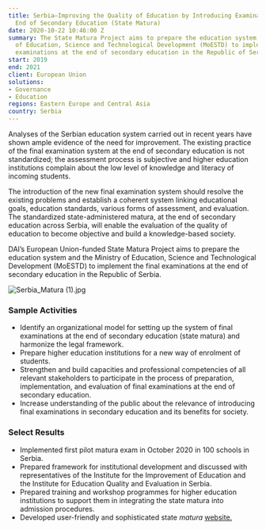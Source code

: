 ```yaml
---
title: Serbia—Improving the Quality of Education by Introducing Examinations at the
  End of Secondary Education (State Matura)
date: 2020-10-22 10:46:00 Z
summary: The State Matura Project aims to prepare the education system and the Ministry
  of Education, Science and Technological Development (MoESTD) to implement the final
  examinations at the end of secondary education in the Republic of Serbia.
start: 2019
end: 2021
client: European Union
solutions:
- Governance
- Education
regions: Eastern Europe and Central Asia
country: Serbia
---
```


Analyses of the Serbian education system carried out in recent years have shown ample evidence of the need for improvement. The existing practice of the final examination system at the end of secondary education is not standardized; the assessment process is subjective and higher education institutions complain about the low level of knowledge and literacy of incoming students.

The introduction of the new final examination system should resolve the existing problems and establish a coherent system linking educational goals, education standards, various forms of assessment, and evaluation. The standardized state-administered matura, at the end of secondary education across Serbia, will enable the evaluation of the quality of education to become objective and build a knowledge-based society.

DAI’s European Union-funded State Matura Project aims to prepare the education system and the Ministry of Education, Science and Technological Development (MoESTD) to implement the final examinations at the end of secondary education in the Republic of Serbia.

![Serbia_Matura (1).jpg](/uploads/Serbia_Matura%20(1).jpg)

### Sample Activities

* Identify an organizational model for setting up the system of final examinations at the end of secondary education (state matura) and harmonize the legal framework. 
* Prepare higher education institutions for a new way of enrolment of students. 
* Strengthen and build capacities and professional competencies of all relevant stakeholders to participate in the process of preparation, implementation, and evaluation of final examinations at the end of secondary education.
* Increase understanding of the public about the relevance of introducing final examinations in secondary education and its benefits for society. 

### Select Results
 
* Implemented first pilot matura exam in October 2020 in 100 schools in Serbia.
* Prepared framework for institutional development and discussed with representatives of the Institute for the Improvement of Education and the Institute for Education Quality and Evaluation in Serbia. 
* Prepared training and workshop programmes for higher education institutions to support them in integrating the state matura into admission procedures.
* Developed user-friendly and sophisticated state *matura* [website.](https://matura.edu.rs/)